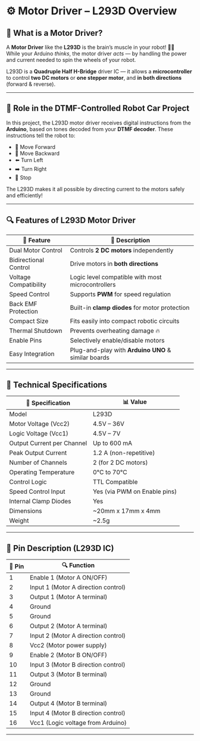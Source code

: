 # ⚙️ Motor Driver – L293D Overview

## 🧠 What is a Motor Driver?

A **Motor Driver** like the **L293D** is the brain’s muscle in your robot! 🧠💪  
While your Arduino *thinks*, the motor driver *acts* — by handling the power and current needed to spin the wheels of your robot.

L293D is a **Quadruple Half H-Bridge** driver IC — it allows a **microcontroller** to control **two DC motors** or **one stepper motor**, and **in both directions** (forward & reverse).

---

## 🚗 Role in the DTMF-Controlled Robot Car Project

In this project, the L293D motor driver receives digital instructions from the **Arduino**, based on tones decoded from your **DTMF decoder**. These instructions tell the robot to:

- 🔼 Move Forward  
- 🔽 Move Backward  
- ⬅️ Turn Left  
- ➡️ Turn Right  
- 🛑 Stop  

The L293D makes it all possible by directing current to the motors safely and efficiently!

---

## 🔍 Features of L293D Motor Driver

| 🔧 Feature                | 💬 Description |
|--------------------------|----------------|
| Dual Motor Control        | Controls **2 DC motors** independently |
| Bidirectional Control     | Drive motors in **both directions** |
| Voltage Compatibility     | Logic level compatible with most microcontrollers |
| Speed Control             | Supports **PWM** for speed regulation |
| Back EMF Protection       | Built-in **clamp diodes** for motor protection |
| Compact Size              | Fits easily into compact robotic circuits |
| Thermal Shutdown          | Prevents overheating damage 🔥 |
| Enable Pins               | Selectively enable/disable motors |
| Easy Integration          | Plug-and-play with **Arduino UNO** & similar boards |

---

## 📐 Technical Specifications

| 📌 Specification           | 📊 Value |
|---------------------------|----------|
| Model                     | L293D |
| Motor Voltage (Vcc2)      | 4.5V – 36V |
| Logic Voltage (Vcc1)      | 4.5V – 7V |
| Output Current per Channel| Up to 600 mA |
| Peak Output Current       | 1.2 A (non-repetitive) |
| Number of Channels        | 2 (for 2 DC motors) |
| Operating Temperature     | 0°C to 70°C |
| Control Logic             | TTL Compatible |
| Speed Control Input       | Yes (via PWM on Enable pins) |
| Internal Clamp Diodes     | Yes |
| Dimensions                | ~20mm x 17mm x 4mm |
| Weight                    | ~2.5g |

---

## 🔌 Pin Description (L293D IC)

| 🧲 Pin | 🔍 Function |
|--------|-------------|
| 1      | Enable 1 (Motor A ON/OFF) |
| 2      | Input 1 (Motor A direction control) |
| 3      | Output 1 (Motor A terminal) |
| 4      | Ground |
| 5      | Ground |
| 6      | Output 2 (Motor A terminal) |
| 7      | Input 2 (Motor A direction control) |
| 8      | Vcc2 (Motor power supply) |
| 9      | Enable 2 (Motor B ON/OFF) |
| 10     | Input 3 (Motor B direction control) |
| 11     | Output 3 (Motor B terminal) |
| 12     | Ground |
| 13     | Ground |
| 14     | Output 4 (Motor B terminal) |
| 15     | Input 4 (Motor B direction control) |
| 16     | Vcc1 (Logic voltage from Arduino) |

---

